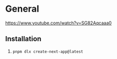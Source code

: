 
# General
 https://www.youtube.com/watch?v=SG82Aqcaaa0

## Installation
1. `pnpm dlx create-next-app@latest`
